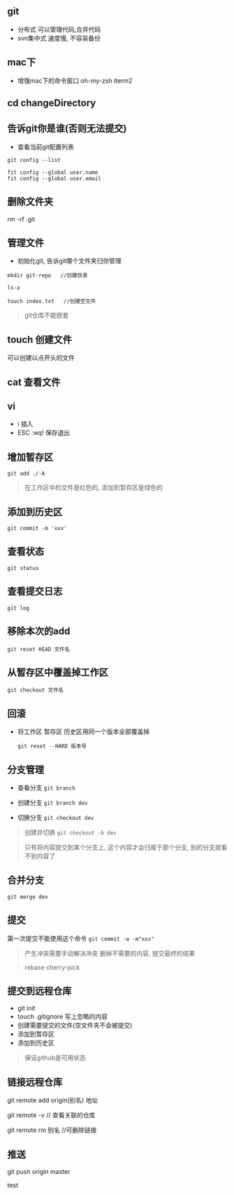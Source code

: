 ## git

- 分布式 可以管理代码,合并代码
- svn集中式 速度慢, 不容易备份

## mac下

- 增强mac下的命令窗口 oh-my-zsh iterm2

## cd changeDirectory

## 告诉git你是谁(否则无法提交)

- 查看当前git配置列表
```
git config --list

fit config --global user.name
fit config --global user.email
```

## 删除文件夹

rm -rf .git

## 管理文件

- 初始化git, 告诉git哪个文件夹归你管理
```
mkdir git-repo   //创建目录

ls-a

touch index.txt   //创建空文件

```

> git仓库不能嵌套

## touch 创建文件

可以创建以点开头的文件

## cat 查看文件

## vi

- i 插入
- ESC :wq! 保存退出

## 增加暂存区

`git add ./-A`

> 在工作区中的文件是红色的, 添加到暂存区是绿色的

## 添加到历史区

`git commit -m 'xxx'`

## 查看状态

`git status`

## 查看提交日志

`git log`

## 移除本次的add

`git reset HEAD 文件名`

## 从暂存区中覆盖掉工作区

`git checkout 文件名`

## 回滚

- 将工作区 暂存区 历史区用同一个版本全部覆盖掉

  `git reset --HARD 版本号`
  
## 分支管理

- 查看分支 `git branch`

- 创建分支 `git branch dev`

- 切换分支 `git checkout dev`

> 创建并切换 `git checkout -b dev`

> 只有将内容提交到某个分支上, 这个内容才会归属于那个分支, 别的分支就看不到内容了

## 合并分支

`git merge dev`

## 提交

第一次提交不能使用这个命令
`git commit -a -m"xxx"`

> 产生冲突需要手动解决冲突  删掉不需要的内容, 提交最终的结果

> rebase cherry-pick

## 提交到远程仓库

- git init
- touch .gitignore 写上忽略的内容
- 创建需要提交的文件(空文件夹不会被提交)
- 添加到暂存区
- 添加到历史区

> 保证github是可用状态

## 链接远程仓库

git remote add origin(别名) 地址

git remote -v // 查看关联的仓库

git remote rm 别名 //可删除链接

## 推送

git push origin master

test
